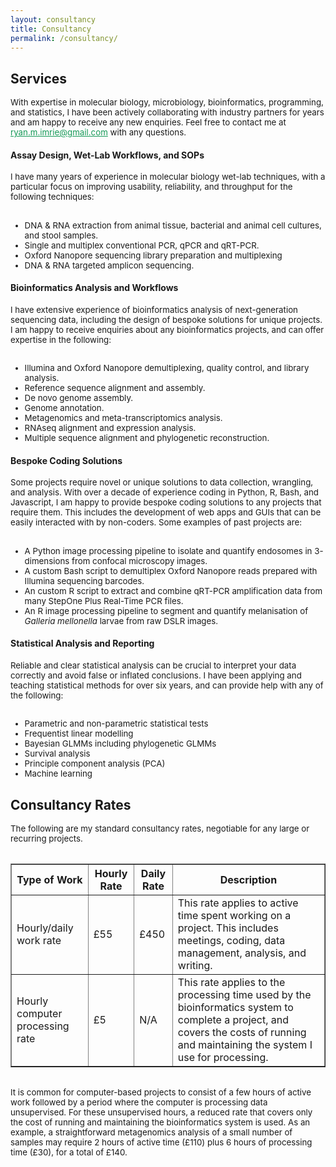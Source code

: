 ```yaml
---
layout: consultancy
title: Consultancy
permalink: /consultancy/
---
```


## Services

<div style="font-size: 0.95em;">With expertise in molecular biology, microbiology, bioinformatics, programming, and statistics, I have been actively collaborating with industry partners for years and am happy to receive any new enquiries. Feel free to contact me at <a href="mailto:ryan.m.imrie@gmail.com" style="color: #159957;">ryan.m.imrie@gmail.com</a> with any questions.</div>

#### Assay Design, Wet-Lab Workflows, and SOPs

<div style="font-size: 0.95em;">I have many years of experience in molecular biology wet-lab techniques, with a particular focus on improving usability, reliability, and throughput for the following techniques:<br><br>
<ul>
    <li>DNA & RNA extraction from animal tissue, bacterial and animal cell cultures, and stool samples.</li>
    <li>Single and multiplex conventional PCR, qPCR and qRT-PCR.</li>
    <li>Oxford Nanopore sequencing library preparation and multiplexing</li>
    <li>DNA & RNA targeted amplicon sequencing.</li>
</ul></div>

#### Bioinformatics Analysis and Workflows

<div style="font-size: 0.95em;">I have extensive experience of bioinformatics analysis of next-generation sequencing data, including the design of bespoke solutions for unique projects. I am happy to receive enquiries about any bioinformatics projects, and can offer expertise in the following:<br><br>
<ul>
    <li>Illumina and Oxford Nanopore demultiplexing, quality control, and library analysis.</li>
    <li>Reference sequence alignment and assembly.</li>
    <li>De novo genome assembly.</li>
    <li>Genome annotation.</li>
    <li>Metagenomics and meta-transcriptomics analysis.</li>
    <li>RNAseq alignment and expression analysis.</li>
    <li>Multiple sequence alignment and phylogenetic reconstruction.</li>
</ul></div>

#### Bespoke Coding Solutions

<div style="font-size: 0.95em;">Some projects require novel or unique solutions to data collection, wrangling, and analysis. With over a decade of experience coding in Python, R, Bash, and Javascript, I am happy to provide bespoke coding solutions to any projects that require them. This includes the development of web apps and GUIs that can be easily interacted with by non-coders. Some examples of past projects are:<br><br>
<ul>
    <li>A Python image processing pipeline to isolate and quantify endosomes in 3-dimensions from confocal microscopy images.</li>
    <li>A custom Bash script to demultiplex Oxford Nanopore reads prepared with Illumina sequencing barcodes.</li>
    <li>An custom R script to extract and combine qRT-PCR amplification data from many StepOne Plus Real-Time PCR files.</li>
    <li>An R image processing pipeline to segment and quantify melanisation of <em>Galleria mellonella</em> larvae from raw DSLR images.</li>
</ul></div>

#### Statistical Analysis and Reporting
<div style="font-size: 0.95em;">
    Reliable and clear statistical analysis can be crucial to interpret your data correctly and avoid false or inflated conclusions. I have been applying and teaching statistical methods for over six years, and can provide help with any of the following:<br><br>
    <ul>
        <li>Parametric and non-parametric statistical tests</li>
        <li>Frequentist linear modelling</li>
        <li>Bayesian GLMMs including phylogenetic GLMMs</li>
        <li>Survival analysis</li>
        <li>Principle component analysis (PCA)</li>
        <li>Machine learning</li>
    </ul>
</div>


## Consultancy Rates

<div style="font-size: 0.95em;">The following are my standard consultancy rates, negotiable for any large or recurring projects. <br><br>
<table border="1">
    <tr>
        <th>Type of Work</th>
        <th>Hourly Rate</th>
        <th>Daily Rate</th>
        <th>Description</th>
    </tr>
    <tr>
        <td>Hourly/daily work rate</td>
        <td>£55</td>
        <td>£450</td>
        <td>This rate applies to active time spent working on a project. This includes meetings, coding, data management, analysis, and writing.</td>
    </tr>
    <tr>
        <td>Hourly computer processing rate</td>
        <td>£5</td>
        <td>N/A</td>
        <td>This rate applies to the processing time used by the bioinformatics system to complete a project, and covers the costs of running and maintaining the system I use for processing.</td>
    </tr>
</table>

<br>It is common for computer-based projects to consist of a few hours of active work followed by a period where the computer is processing data unsupervised. For these unsupervised hours, a reduced rate that covers only the cost of running and maintaining the bioinformatics system is used. As an example, a straightforward metagenomics analysis of a small number of samples may require 2 hours of active time (£110) plus 6 hours of processing time (£30), for a total of £140.
    
</div>
